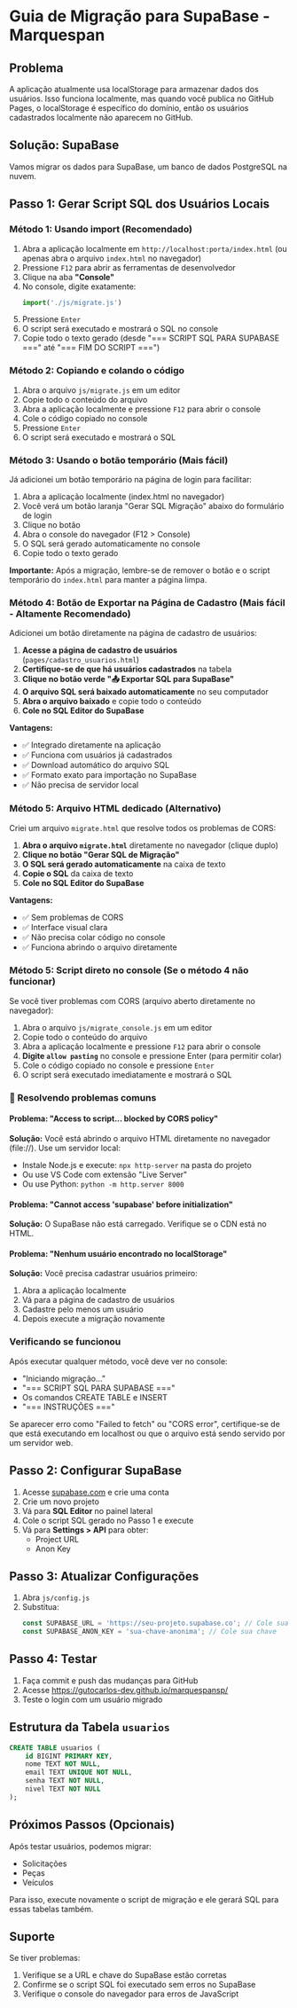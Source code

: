 # Guia de Migração para SupaBase - Marquespan

## Problema
A aplicação atualmente usa localStorage para armazenar dados dos usuários. Isso funciona localmente, mas quando você publica no GitHub Pages, o localStorage é específico do domínio, então os usuários cadastrados localmente não aparecem no GitHub.

## Solução: SupaBase
Vamos migrar os dados para SupaBase, um banco de dados PostgreSQL na nuvem.

## Passo 1: Gerar Script SQL dos Usuários Locais

### Método 1: Usando import (Recomendado)
1. Abra a aplicação localmente em `http://localhost:porta/index.html` (ou apenas abra o arquivo `index.html` no navegador)
2. Pressione `F12` para abrir as ferramentas de desenvolvedor
3. Clique na aba **"Console"**
4. No console, digite exatamente:
   ```javascript
   import('./js/migrate.js')
   ```
5. Pressione `Enter`
6. O script será executado e mostrará o SQL no console
7. Copie todo o texto gerado (desde "=== SCRIPT SQL PARA SUPABASE ===" até "=== FIM DO SCRIPT ===")

### Método 2: Copiando e colando o código
1. Abra o arquivo `js/migrate.js` em um editor
2. Copie todo o conteúdo do arquivo
3. Abra a aplicação localmente e pressione `F12` para abrir o console
4. Cole o código copiado no console
5. Pressione `Enter`
6. O script será executado e mostrará o SQL

### Método 3: Usando o botão temporário (Mais fácil)
Já adicionei um botão temporário na página de login para facilitar:

1. Abra a aplicação localmente (index.html no navegador)
2. Você verá um botão laranja "Gerar SQL Migração" abaixo do formulário de login
3. Clique no botão
4. Abra o console do navegador (F12 > Console)
5. O SQL será gerado automaticamente no console
6. Copie todo o texto gerado

**Importante:** Após a migração, lembre-se de remover o botão e o script temporário do `index.html` para manter a página limpa.

### Método 4: Botão de Exportar na Página de Cadastro (Mais fácil - Altamente Recomendado)
Adicionei um botão diretamente na página de cadastro de usuários:

1. **Acesse a página de cadastro de usuários** (`pages/cadastro_usuarios.html`)
2. **Certifique-se de que há usuários cadastrados** na tabela
3. **Clique no botão verde "📤 Exportar SQL para SupaBase"**
4. **O arquivo SQL será baixado automaticamente** no seu computador
5. **Abra o arquivo baixado** e copie todo o conteúdo
6. **Cole no SQL Editor do SupaBase**

**Vantagens:**
- ✅ Integrado diretamente na aplicação
- ✅ Funciona com usuários já cadastrados
- ✅ Download automático do arquivo SQL
- ✅ Formato exato para importação no SupaBase
- ✅ Não precisa de servidor local

### Método 5: Arquivo HTML dedicado (Alternativo)
Criei um arquivo `migrate.html` que resolve todos os problemas de CORS:

1. **Abra o arquivo `migrate.html`** diretamente no navegador (clique duplo)
2. **Clique no botão "Gerar SQL de Migração"**
3. **O SQL será gerado automaticamente** na caixa de texto
4. **Copie o SQL** da caixa de texto
5. **Cole no SQL Editor do SupaBase**

**Vantagens:**
- ✅ Sem problemas de CORS
- ✅ Interface visual clara
- ✅ Não precisa colar código no console
- ✅ Funciona abrindo o arquivo diretamente

### Método 5: Script direto no console (Se o método 4 não funcionar)
Se você tiver problemas com CORS (arquivo aberto diretamente no navegador):

1. Abra o arquivo `js/migrate_console.js` em um editor
2. Copie todo o conteúdo do arquivo
3. Abra a aplicação localmente e pressione `F12` para abrir o console
4. **Digite `allow pasting`** no console e pressione Enter (para permitir colar)
5. Cole o código copiado no console e pressione `Enter`
6. O script será executado imediatamente e mostrará o SQL

### 🔧 Resolvendo problemas comuns

#### Problema: "Access to script... blocked by CORS policy"
**Solução:** Você está abrindo o arquivo HTML diretamente no navegador (file://). Use um servidor local:
- Instale Node.js e execute: `npx http-server` na pasta do projeto
- Ou use VS Code com extensão "Live Server"
- Ou use Python: `python -m http.server 8000`

#### Problema: "Cannot access 'supabase' before initialization"
**Solução:** O SupaBase não está carregado. Verifique se o CDN está no HTML.

#### Problema: "Nenhum usuário encontrado no localStorage"
**Solução:** Você precisa cadastrar usuários primeiro:
1. Abra a aplicação localmente
2. Vá para a página de cadastro de usuários
3. Cadastre pelo menos um usuário
4. Depois execute a migração novamente

### Verificando se funcionou
Após executar qualquer método, você deve ver no console:
- "Iniciando migração..."
- "=== SCRIPT SQL PARA SUPABASE ==="
- Os comandos CREATE TABLE e INSERT
- "=== INSTRUÇÕES ==="

Se aparecer erro como "Failed to fetch" ou "CORS error", certifique-se de que está executando em localhost ou que o arquivo está sendo servido por um servidor web.

## Passo 2: Configurar SupaBase

1. Acesse [supabase.com](https://supabase.com) e crie uma conta
2. Crie um novo projeto
3. Vá para **SQL Editor** no painel lateral
4. Cole o script SQL gerado no Passo 1 e execute
5. Vá para **Settings > API** para obter:
   - Project URL
   - Anon Key

## Passo 3: Atualizar Configurações

1. Abra `js/config.js`
2. Substitua:
   ```javascript
   const SUPABASE_URL = 'https://seu-projeto.supabase.co'; // Cole sua URL
   const SUPABASE_ANON_KEY = 'sua-chave-anonima'; // Cole sua chave
   ```

## Passo 4: Testar

1. Faça commit e push das mudanças para GitHub
2. Acesse https://gutocarlos-dev.github.io/marquespansp/
3. Teste o login com um usuário migrado

## Estrutura da Tabela `usuarios`

```sql
CREATE TABLE usuarios (
    id BIGINT PRIMARY KEY,
    nome TEXT NOT NULL,
    email TEXT UNIQUE NOT NULL,
    senha TEXT NOT NULL,
    nivel TEXT NOT NULL
);
```

## Próximos Passos (Opcionais)

Após testar usuários, podemos migrar:
- Solicitações
- Peças
- Veículos

Para isso, execute novamente o script de migração e ele gerará SQL para essas tabelas também.

## Suporte

Se tiver problemas:
1. Verifique se a URL e chave do SupaBase estão corretas
2. Confirme se o script SQL foi executado sem erros no SupaBase
3. Verifique o console do navegador para erros de JavaScript
